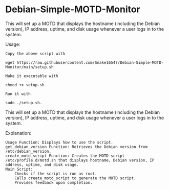 # Debian-Simple-MOTD-Monitor
This will set up a MOTD that displays the hostname (including the Debian version), IP address, uptime, and disk usage whenever a user logs in to the system.

Usage:

    Copy the above script with 
    
    wget https://raw.githubusercontent.com/Snake16547/Debian-Simple-MOTD-Monitor/main/setup.sh
    
    Make it executable with 
    
    chmod +x setup.sh
    
    Run it with 
    
    sudo ./setup.sh.

This will set up a MOTD that displays the hostname (including the Debian version), IP address, uptime, and disk usage whenever a user logs in to the system.

Explanation:

    Usage Function: Displays how to use the script.
    get_debian_version Function: Retrieves the Debian version from /etc/debian_version.
    create_motd_script Function: Creates the MOTD script /etc/profile.d/motd.sh that displays hostname, Debian version, IP address, uptime, and disk usage.
    Main Script:
        Checks if the script is run as root.
        Calls create_motd_script to generate the MOTD script.
        Provides feedback upon completion.
